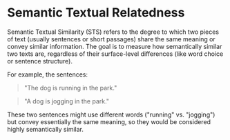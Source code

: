 # Semantic Textual Relatedness
Semantic Textual Similarity (STS) refers to the degree to which two pieces of text (usually sentences or short passages) share the same meaning or convey similar information. The goal is to measure how semantically similar two texts are, regardless of their surface-level differences (like word choice or sentence structure).

For example, the sentences:

>"The dog is running in the park."

>"A dog is jogging in the park."

These two sentences might use different words ("running" vs. "jogging") but convey essentially the same meaning, so they would be considered highly semantically similar.
